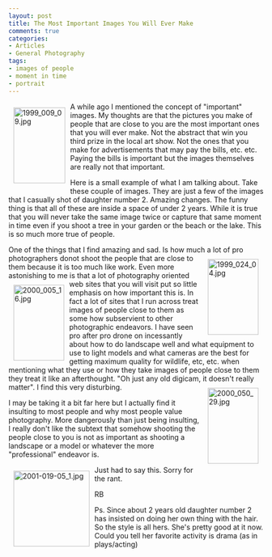 ```yaml
---
layout: post
title: The Most Important Images You Will Ever Make
comments: true
categories:
- Articles
- General Photography
tags:
- images of people
- moment in time
- portrait
---
```

<a rel="lightbox" href="/wp-content/uploads/2009/10/1999_009_09.jpg"><img title="1999_009_09.jpg" src="/wp-content/uploads/2009/10/.thumbs/.1999_009_09.jpg" border="0" alt="1999_009_09.jpg" hspace="10" vspace="10" width="102" height="150" align="left" /></a>A while ago I mentioned the concept of "important" images. My thoughts are that the pictures you make of people that are close to you are the most important ones that you will ever make. Not the abstract that win you third prize in the local art show. Not the ones that you make for advertisements that may pay the bills, etc. etc. Paying the bills is important but the images themselves are really not that important.

Here is a small example of what I am talking about. Take these couple of images. They are just a few of the images that I casually shot of daughter number 2. Amazing changes. The funny thing is that all of these are inside a space of under 2 years. While it is true that you will never take the same image twice or capture that same moment in time even if you shoot a tree in your garden or the beach or the lake. This is so much more true of people.

One of the things that I find amazing and sad. Is how much a lot of pro photographers do<a rel="lightbox" href="/wp-content/uploads/2009/10/1999_024_04.jpg"><img title="1999_024_04.jpg" src="/wp-content/uploads/2009/10/.thumbs/.1999_024_04.jpg" border="0" alt="1999_024_04.jpg" hspace="10" vspace="10" width="100" height="150" align="right" /></a>not shoot the people that are close to them because it is too much like work. Even more astonishing to me is that a lot of photography oriented web <a rel="lightbox" href="/wp-content/uploads/2009/10/2000_005_16.jpg"><img title="2000_005_16.jpg" src="/wp-content/uploads/2009/10/.thumbs/.2000_005_16.jpg" border="0" alt="2000_005_16.jpg" hspace="10" vspace="10" width="100" height="150" align="left" /></a>sites that you will visit put so little emphasis on how important this is. In fact a lot of sites that I run across treat images of people close to them as some how subservient to other photographic endeavors. I have seen pro after pro drone on incessantly about how to do landscape well and what equipment to use to light models and what cameras are the best for getting maximum quality for wildlife, etc, etc. when mentioning what they use or how they take images of people close to them they treat it like an afterthought. "Oh just any old digicam, it doesn't really<a rel="lightbox" href="/wp-content/uploads/2009/10/2000_050_29.jpg"><img title="2000_050_29.jpg" src="/wp-content/uploads/2009/10/.thumbs/.2000_050_29.jpg" border="0" alt="2000_050_29.jpg" hspace="10" vspace="10" width="100" height="150" align="right" /></a>matter". I find this very disturbing.

I may be taking it a bit far here but I actually find it insulting to most people and why most people value photography. More dangerously than just being insulting, I really don't like the subtext that somehow shooting the people close to you is not as important as shooting a landscape or a model or whatever the more "professional" endeavor is.

<a rel="lightbox" href="/wp-content/uploads/2009/10/2001-019-05_1.jpg"><img title="2001-019-05_1.jpg" src="/wp-content/uploads/2009/10/.thumbs/.2001-019-05_1.jpg" border="0" alt="2001-019-05_1.jpg" hspace="10" vspace="10" width="150" height="150" align="left" /></a>Just had to say this. Sorry for the rant.

RB

Ps. Since about 2 years old daughter number 2 has insisted on doing her own thing with the hair. So the style is all hers. She's pretty good at it now. Could you tell her favorite activity is drama (as in plays/acting)